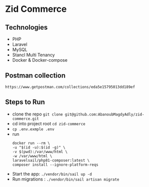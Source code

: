 # Zid Commerce
## Technologies
- PHP
- Laravel
- MySQL
- Stancl Multi Tenancy
- Docker & Docker-compose

## Postman collection
```https://www.getpostman.com/collections/eda5e15795013dd189ef```

## Steps to Run
- clone the repo ```git clone git@github.com:AbanoubMagdyAdly/zid-commerce.git ```
- cd into project root ```cd zid-commerce```
-  ```cp .env.exmple .env```
- run
    ```
    docker run --rm \
    -u "$(id -u):$(id -g)" \
    -v $(pwd):/var/www/html \
    -w /var/www/html \
    laravelsail/php81-composer:latest \
    composer install --ignore-platform-reqs
    ```
- Start the app: ```./vendor/bin/sail up -d```
- Run migrations : ```./vendor/bin/sail artisan migrate ```
